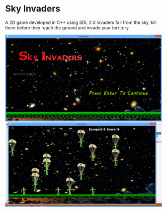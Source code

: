 # Sky Invaders
A 2D game developed in C++ using SDL 2.0
Invaders fall from the sky, kill them before they reach the ground and invade your territory.


![](https://github.com/bheuju/Sky-Invaders/blob/master/results/image1.png)
![](https://github.com/bheuju/Sky-Invaders/blob/master/results/image2.png)


